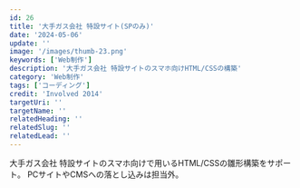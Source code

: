 ```yaml
---
id: 26
title: '大手ガス会社 特設サイト(SPのみ)'
date: '2024-05-06'
update: ''
image: '/images/thumb-23.png'
keywords: ['Web制作']
description: '大手ガス会社 特設サイトのスマホ向けHTML/CSSの構築'
category: 'Web制作'
tags: ['コーディング']
credit: 'Involved 2014'
targetUri: ''
targetName: ''
relatedHeading: ''
relatedSlug: ''
relatedLead: ''
---
```

大手ガス会社 特設サイトのスマホ向けで用いるHTML/CSSの雛形構築をサポート。
PCサイトやCMSへの落とし込みは担当外。